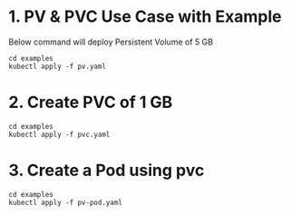 # 1. PV & PVC Use Case with Example

Below command will deploy Persistent Volume of 5 GB  

    cd examples
    kubectl apply -f pv.yaml

# 2. Create PVC of 1 GB  

    cd examples
    kubectl apply -f pvc.yaml


# 3. Create a Pod using pvc 

    cd examples
    kubectl apply -f pv-pod.yaml